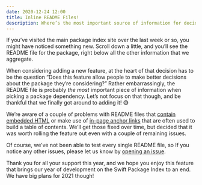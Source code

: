 ```yaml
---
date: 2020-12-24 12:00
title: Inline README Files!
description: Where’s the most important source of information for deciding whether a package is suitable for your needs? It’s in the README file!
---
```


If you’ve visited the main package index site over the last week or so, you might have noticed something new. Scroll down a little, and you’ll see the README file for the package, right below all the other information that we aggregate.

When considering adding a new feature, at the heart of that decision has to be the question “Does this feature allow people to make better decisions about the package they’re considering?” Rather embarrassingly, the README file is probably *the most* important piece of information when picking a package dependency. Let’s not focus on that though, and be thankful that we finally got around to adding it! 😅

We’re aware of a couple of problems with README files that [contain embedded HTML](https://github.com/SwiftPackageIndex/SwiftPackageIndex-Server/issues/843) or make use of [in-page anchor links](https://github.com/SwiftPackageIndex/SwiftPackageIndex-Server/issues/824) that are often used to build a table of contents. We’ll get those fixed over time, but decided that it was worth rolling the feature out even with a couple of remaining issues.

Of course, we’ve not been able to test every single README file, so If you notice any other issues, please let us know by [opening an issue](https://github.com/SwiftPackageIndex/SwiftPackageIndex-Server/issues/new/choose).

Thank you for all your support this year, and we hope you enjoy this feature that brings our year of development on the Swift Package Index to an end. We have big plans for 2021 though!
